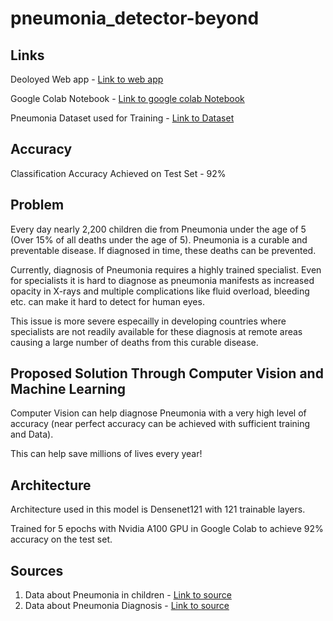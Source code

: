 # pneumonia_detector-beyond

## Links

Deoloyed Web app - [Link to web app](https://aguaqdni26ffvn62.anvil.app/3IYTWBJHBSYZXHENWIEATWFT)

Google Colab Notebook - [Link to google colab Notebook](https://colab.research.google.com/drive/1X7K9g7yntXIJ18A4mAaa6qWb03ghPzCx?usp=sharing)

Pneumonia Dataset used for Training - [Link to Dataset](https://www.kaggle.com/datasets/paultimothymooney/chest-xray-pneumonia)

## Accuracy

Classification Accuracy Achieved on Test Set - 92%


## Problem


Every day nearly 2,200 children die from Pneumonia under the age of 5 (Over 15% of all deaths under the age of 5). Pneumonia is a curable and preventable disease. If diagnosed in time, these deaths can be prevented. 

Currently, diagnosis of Pneumonia requires a highly trained specialist. Even for specialists it is hard to diagnose as pneumonia manifests as increased opacity in X-rays and multiple complications like fluid overload, bleeding etc. can make it hard to detect for human eyes. 

This issue is more severe especailly in developing countries where specialists are not readily available for these diagnosis at remote areas causing a large number of deaths from this curable disease.


## Proposed Solution Through Computer Vision and Machine Learning

Computer Vision can help diagnose Pneumonia with a very high level of accuracy (near perfect accuracy can be achieved with sufficient training and Data). 

This can help save millions of lives every year!


## Architecture 

Architecture used in this model is Densenet121 with 121 trainable layers. 

Trained for 5 epochs with Nvidia A100 GPU in Google Colab to achieve 92% accuracy on the test set.


## Sources
1. Data about Pneumonia in children - [Link to source](https://www.business-standard.com/article/health/pneumonia-kills-one-child-every-39-seconds-127-000-died-in-india-2018-pneumonia-cause-data-119111300489_1.html)
2. Data about Pneumonia Diagnosis - [Link to source](https://www.kaggle.com/c/rsna-pneumonia-detection-challenge)
